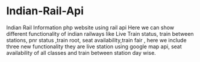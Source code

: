# Indian-Rail-Api
Indian Rail Information php website using rail api 
Here we can show different functionality of indian railways like Live Train status,
train between stations, pnr status ,train root, seat availability,train fair ,
here we include three new functionality they are live station using google map api, 
seat availability of all classes and
train between station day wise. 
